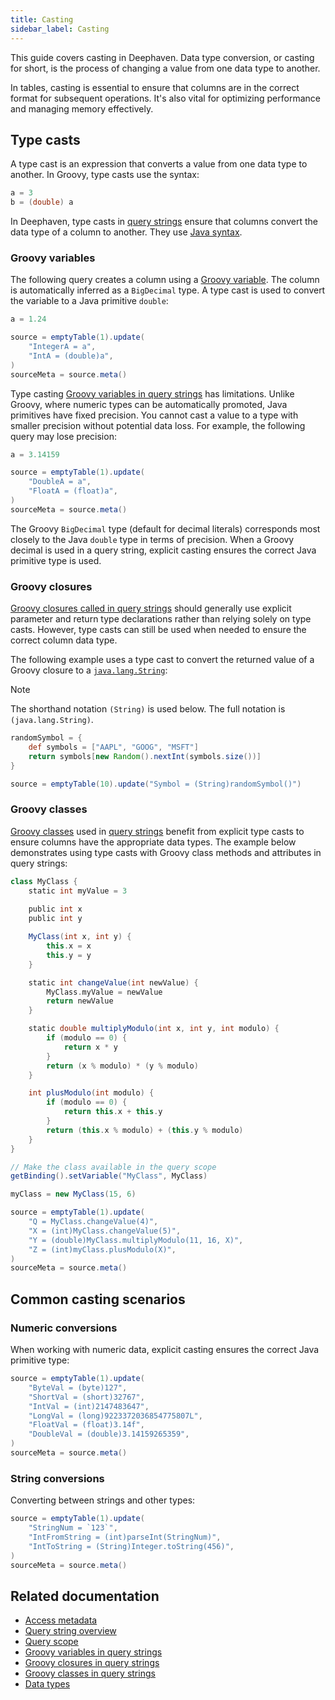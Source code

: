 ```yaml
---
title: Casting
sidebar_label: Casting
---
```


This guide covers casting in Deephaven. Data type conversion, or casting for short, is the process of changing a value from one data type to another.

In tables, casting is essential to ensure that columns are in the correct format for subsequent operations. It's also vital for optimizing performance and managing memory effectively.

## Type casts

A type cast is an expression that converts a value from one data type to another. In Groovy, type casts use the syntax:

```groovy order=null
a = 3
b = (double) a
```

In Deephaven, type casts in [query strings](./query-string-overview.md) ensure that columns convert the data type of a column to another. They use [Java syntax](https://www.w3schools.com/java/java_type_casting.asp).

### Groovy variables

The following query creates a column using a [Groovy variable](./groovy-variables.md). The column is automatically inferred as a `BigDecimal` type. A type cast is used to convert the variable to a Java primitive `double`:

```groovy order=source,sourceMeta
a = 1.24

source = emptyTable(1).update(
    "IntegerA = a",
    "IntA = (double)a",
)
sourceMeta = source.meta()
```

Type casting [Groovy variables in query strings](./groovy-variables.md) has limitations. Unlike Groovy, where numeric types can be automatically promoted, Java primitives have fixed precision. You cannot cast a value to a type with smaller precision without potential data loss. For example, the following query may lose precision:

```groovy order=source,sourceMeta
a = 3.14159

source = emptyTable(1).update(
    "DoubleA = a",
    "FloatA = (float)a",
)
sourceMeta = source.meta()
```

The Groovy `BigDecimal` type (default for decimal literals) corresponds most closely to the Java `double` type in terms of precision. When a Groovy decimal is used in a query string, explicit casting ensures the correct Java primitive type is used.

### Groovy closures

[Groovy closures called in query strings](./groovy-closures.md) should generally use explicit parameter and return type declarations rather than relying solely on type casts. However, type casts can still be used when needed to ensure the correct column data type.

The following example uses a type cast to convert the returned value of a Groovy closure to a [`java.lang.String`](https://docs.oracle.com/en/java/javase/17/docs/api/java.base/java/lang/String.html):

> [!NOTE]
> The shorthand notation `(String)` is used below. The full notation is `(java.lang.String)`.

```groovy order=source
randomSymbol = {
    def symbols = ["AAPL", "GOOG", "MSFT"]
    return symbols[new Random().nextInt(symbols.size())]
}

source = emptyTable(10).update("Symbol = (String)randomSymbol()")
```

### Groovy classes

[Groovy classes](./groovy-classes.md) used in [query strings](./query-string-overview.md) benefit from explicit type casts to ensure columns have the appropriate data types. The example below demonstrates using type casts with Groovy class methods and attributes in query strings:

```groovy order=source,sourceMeta
class MyClass {
    static int myValue = 3
    
    public int x
    public int y

    MyClass(int x, int y) {
        this.x = x
        this.y = y
    }

    static int changeValue(int newValue) {
        MyClass.myValue = newValue
        return newValue
    }

    static double multiplyModulo(int x, int y, int modulo) {
        if (modulo == 0) {
            return x * y
        }
        return (x % modulo) * (y % modulo)
    }

    int plusModulo(int modulo) {
        if (modulo == 0) {
            return this.x + this.y
        }
        return (this.x % modulo) + (this.y % modulo)
    }
}

// Make the class available in the query scope
getBinding().setVariable("MyClass", MyClass)

myClass = new MyClass(15, 6)

source = emptyTable(1).update(
    "Q = MyClass.changeValue(4)",
    "X = (int)MyClass.changeValue(5)",
    "Y = (double)MyClass.multiplyModulo(11, 16, X)",
    "Z = (int)myClass.plusModulo(X)",
)
sourceMeta = source.meta()
```

## Common casting scenarios

### Numeric conversions

When working with numeric data, explicit casting ensures the correct Java primitive type:

```groovy order=source,sourceMeta
source = emptyTable(1).update(
    "ByteVal = (byte)127",
    "ShortVal = (short)32767",
    "IntVal = (int)2147483647",
    "LongVal = (long)9223372036854775807L",
    "FloatVal = (float)3.14f",
    "DoubleVal = (double)3.14159265359",
)
sourceMeta = source.meta()
```

### String conversions

Converting between strings and other types:

```groovy order=source,sourceMeta
source = emptyTable(1).update(
    "StringNum = `123`",
    "IntFromString = (int)parseInt(StringNum)",
    "IntToString = (String)Integer.toString(456)",
)
sourceMeta = source.meta()
```

## Related documentation

- [Access metadata](./metadata.md)
- [Query string overview](./query-string-overview.md)
- [Query scope](./queryscope.md)
- [Groovy variables in query strings](./groovy-variables.md)
- [Groovy closures in query strings](./groovy-closures.md)
- [Groovy classes in query strings](./groovy-classes.md)
- [Data types](./data-types.md)

